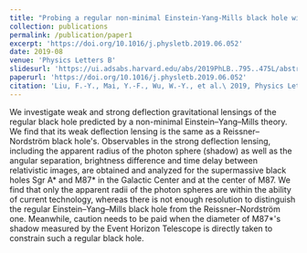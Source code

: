 ```yaml
---
title: "Probing a regular non-minimal Einstein-Yang-Mills black hole with gravitational lensings"
collection: publications
permalink: /publication/paper1
excerpt: 'https://doi.org/10.1016/j.physletb.2019.06.052'
date: 2019-08
venue: 'Physics Letters B'
slidesurl: 'https://ui.adsabs.harvard.edu/abs/2019PhLB..795..475L/abstract'
paperurl: 'https://doi.org/10.1016/j.physletb.2019.06.052'
citation: 'Liu, F.-Y., Mai, Y.-F., Wu, W.-Y., et al.\ 2019, Physics Letters B, 795, 475. doi:10.1016/j.physletb.2019.06.052'
---
```


We investigate weak and strong deflection gravitational lensings of the regular black hole predicted by a non-minimal Einstein–Yang–Mills theory. We find that its weak deflection lensing is the same as a Reissner–Nordström black hole's. Observables in the strong deflection lensing, including the apparent radius of the photon sphere (shadow) as well as the angular separation, brightness difference and time delay between relativistic images, are obtained and analyzed for the supermassive black holes Sgr A* and M87* in the Galactic Center and at the center of M87. We find that only the apparent radii of the photon spheres are within the ability of current technology, whereas there is not enough resolution to distinguish the regular Einstein–Yang–Mills black hole from the Reissner–Nordström one. Meanwhile, caution needs to be paid when the diameter of M87*'s shadow measured by the Event Horizon Telescope is directly taken to constrain such a regular black hole.

